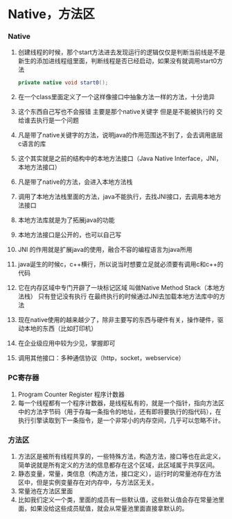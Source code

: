 # Native，方法区

### Native

1. 创建线程的时候，那个start方法进去发现运行的逻辑仅仅是判断当前线是不是新生的添加进线程组里面，判断线程是否已经启动，如果没有就调用start0方法

   ```java
   private native void start0();
   ```

2. 在一个class里面定义了一个这样像接口中抽象方法一样的方法，十分诡异

3. 这个东西自己写也不会报错 主要是那个native关键字 但是是不能被执行的 交给谁去执行是一个问题

4. 凡是带了native关键字的方法，说明java的作用范围达不到了，会去调用底层c语言的库

5. 这个其实就是之前的结构中的本地方法接口（Java Native Interface，JNI，本地方法接口）

6. 凡是带了native的方法，会进入本地方法栈

7. 调用了本地方法栈里面的方法，java不能执行，去找JNI接口，去调用本地方法接口

8. 本地方法库就是为了拓展java的功能

9. 本地方法接口是公开的，也可以自己写

10. JNI 的作用就是扩展java的使用，融合不容的编程语言为java所用

11. java诞生的时候c，c++横行，所以说当时想要立足就必须要有调用c和c++的代码

12. 它在内存区域中专门开辟了一块标记区域 叫做Native Method Stack（本地方法栈） 只有登记没有执行 在最终执行的时候通过JNI去加载本地方法库中的方法

13. 现在native使用的越来越少了，除非主要写的东西与硬件有关，操作硬件，驱动本地的东西（比如打印机）

14. 在企业级应用中较为少见，掌握即可

15. 调用其他接口：多种通信协议（http，socket，webservice）

### PC寄存器

1. Program Counter Register 程序计数器
2. 每一个线程都有一个程序计数器，是线程私有的，就是一个指针，指向方法区中的方法字节码（用于存每一条指令的地址，还有即将要执行的指代码），在执行引擎读取到下一条指令，是一个非常小的内存空间，几乎可以忽略不计。

### 方法区

1. 方法区是被所有线程共享的，一些特殊方法，构造方法，接口等也在此定义，简单说就是所有定义的方法的信息都存在这个区域，此区域属于共享区间。
2. 静态变量，常量，类信息（构造方法，接口定义），运行时的常量池存在方法区中，但是实例变量存在对内存中，与方法区无关。
3. 常量池在方法区里面
4. 比如我们定义一个类，里面的成员有一些默认值，这些默认值会存在常量池里面，如果没给这些成员赋值，就会从常量池里面直接拿默认的。